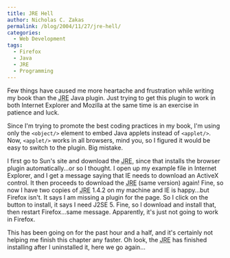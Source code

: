 ```yaml
---
title: JRE Hell
author: Nicholas C. Zakas
permalink: /blog/2004/11/27/jre-hell/
categories:
  - Web Development
tags:
  - Firefox
  - Java
  - JRE
  - Programming
---
```

Few things have caused me more heartache and frustration while writing my book than the <acronym title="Java Runtime Environment">JRE</acronym> Java plugin. Just trying to get this plugin to work in both Internet Explorer and Mozilla at the same time is an exercise in patience and luck.

Since I'm trying to promote the best coding practices in my book, I'm using only the `<object/>` element to embed Java applets instead of `<applet/>`. Now, `<applet/>` works in all browsers, mind you, so I figured it would be easy to switch to the plugin. Big mistake.

I first go to Sun's site and download the <acronym title="Java Runtime Environment">JRE</acronym>, since that installs the browser plugin automatically&#8230;or so I thought. I open up my example file in Internet Explorer, and I get a message saying that IE needs to download an ActiveX control. It then proceeds to download the <acronym title="Java Runtime Environment">JRE</acronym> (same version) again! Fine, so now I have two copies of <acronym title="Java Runtime Environment">JRE</acronym> 1.4.2 on my machine and IE is happy&#8230;but Firefox isn't. It says I am missing a plugin for the page. So I click on the button to install, it says I need J2SE 5. Fine, so I download and install that, then restart Firefox&#8230;same message. Apparently, it's just not going to work in Firefox.

This has been going on for the past hour and a half, and it's certainly not helping me finish this chapter any faster. Oh look, the <acronym title="Java Runtime Environment">JRE</acronym> has finished installing after I uninstalled it, here we go again&#8230;

